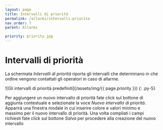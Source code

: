 ```yaml
---
layout: page
title: Intervalli di priorità
permalink: /allarmi/intervalli-priorita
nav_order: 7
parent: Allarmi

priority: priority.jpg
---
```


# Intervalli di priorità

La schermata *Intervalli di priorità* riporta gli intervalli che determinano in che ordine vengono contattati gli operatori in caso di allarme.

![Gli intervalli di priorità predefiniti](/assets/img/{{ page.priority }})
{: .py-5}

Per aggiungere un nuovo intervallo di priorità fate click sul bottone di aggiunta contestuale e selezionate la voce *Nuovo intervallo di priorità*. Apparirà una finestra modale in cui inserire colore e valori minimo e massimo per il nuovo intervallo di priorità. Una volta compilati i campi richiesti fate click sul bottone *Salva* per procedere alla creazione del nuovo intervallo
